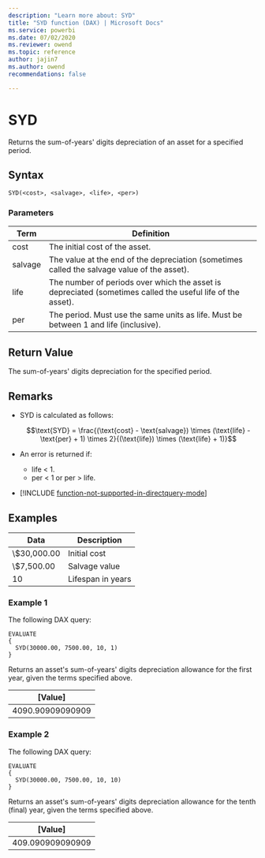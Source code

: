 ```yaml
---
description: "Learn more about: SYD"
title: "SYD function (DAX) | Microsoft Docs"
ms.service: powerbi
ms.date: 07/02/2020
ms.reviewer: owend
ms.topic: reference
author: jajin7
ms.author: owend 
recommendations: false

---
```


# SYD

Returns the sum-of-years' digits depreciation of an asset for a specified period.

## Syntax

```dax
SYD(<cost>, <salvage>, <life>, <per>)
```

### Parameters

|Term|Definition|  
|--------|--------------|  
|cost|The initial cost of the asset.|
|salvage|The value at the end of the depreciation (sometimes called the salvage value of the asset).|
|life|The number of periods over which the asset is depreciated (sometimes called the useful life of the asset).|
|per|The period. Must use the same units as life. Must be between 1 and life (inclusive).|

## Return Value

The sum-of-years' digits depreciation for the specified period.

## Remarks

- SYD is calculated as follows:

    $$\text{SYD} = \frac{(\text{cost} - \text{salvage}) \times (\text{life} - \text{per} + 1) \times 2}{(\text{life}) \times (\text{life} + 1)}$$

- An error is returned if:
  - life < 1.
  - per < 1 or per > life.

- [!INCLUDE [function-not-supported-in-directquery-mode](includes/function-not-supported-in-directquery-mode.md)]

## Examples

| **Data**    | **Description**   |
| ----------- | ----------------- |
| \\$30,000.00 | Initial cost      |
| \\$7,500.00  | Salvage value     |
| 10          | Lifespan in years |

### Example 1

The following DAX query:

```dax
EVALUATE
{
  SYD(30000.00, 7500.00, 10, 1)
}
```

Returns an asset's sum-of-years' digits depreciation allowance for the first year, given the terms specified above.

| **[Value]**    |
| ---------------- |
| 4090.90909090909 |

### Example 2

The following DAX query:

```dax
EVALUATE
{
  SYD(30000.00, 7500.00, 10, 10)
}
```

Returns an asset's sum-of-years' digits depreciation allowance for the tenth (final) year, given the terms specified above.

| **[Value]**    |
| ---------------- |
| 409.090909090909 |
